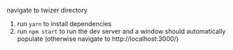 navigate to twizer directory

1. run `yarn` to install dependencies
2. run `npm start` to run the dev server and a window should automatically populate (otherwise navigate to http://localhost:3000/)
